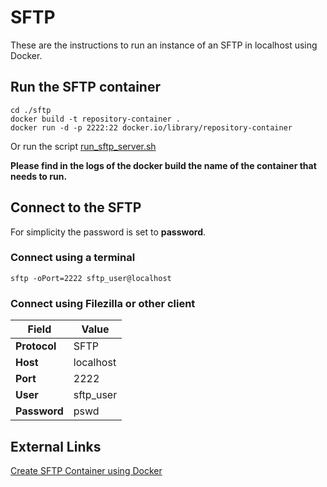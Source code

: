# SFTP
These are the instructions to run an instance of an SFTP in localhost using Docker.

## Run the SFTP container
```shell
cd ./sftp
docker build -t repository-container .
docker run -d -p 2222:22 docker.io/library/repository-container
```
Or run the script [run_sftp_server.sh](run_sftp_server.bat)

**Please find in the logs of the docker build the name of the container that needs to run.**

## Connect to the SFTP
For simplicity the password is set to **password**.

### Connect using a terminal
```shell
sftp -oPort=2222 sftp_user@localhost
```

### Connect using Filezilla or other client
| Field        | Value     |
|--------------|-----------|
| **Protocol** | SFTP      |
| **Host**     | localhost |
| **Port**     | 2222      |
| **User**     | sftp_user |
| **Password** | pswd      |

## External Links
[Create SFTP Container using Docker](https://medium.com/@lejiend7/create-sftp-container-using-docker-e6f099762e42)
